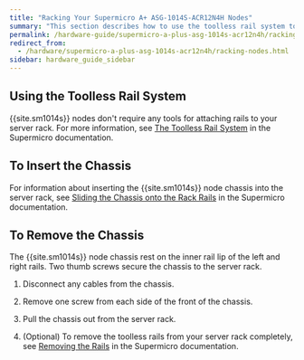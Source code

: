 ```yaml
---
title: "Racking Your Supermicro A+ ASG-1014S-ACR12N4H Nodes"
summary: "This section describes how to use the toolless rail system to attach the rails to a server rack and install Supermicro 1014S nodes in a data center."
permalink: /hardware-guide/supermicro-a-plus-asg-1014s-acr12n4h/racking-nodes.html
redirect_from:
  - /hardware/supermicro-a-plus-asg-1014s-acr12n4h/racking-nodes.html
sidebar: hardware_guide_sidebar
---
```


## Using the Toolless Rail System
{{site.sm1014s}} nodes don't require any tools for attaching rails to your server rack. For more information, see [The Toolless Rail System](https://www.supermicro.com/manuals/superserver/1U/MNL-2436.pdf#page=18) in the Supermicro documentation.


## To Insert the Chassis
For information about inserting the {{site.sm1014s}} node chassis into the server rack, see [Sliding the Chassis onto the Rack Rails](https://www.supermicro.com/manuals/superserver/1U/MNL-2436.pdf#page=21) in the Supermicro documentation.


## To Remove the Chassis
The {{site.sm1014s}} node chassis rest on the inner rail lip of the left and right rails. Two thumb screws secure the chassis to the server rack.

1. Disconnect any cables from the chassis. 

1. Remove one screw from each side of the front of the chassis.

1. Pull the chassis out from the server rack.

1. (Optional) To remove the toolless rails from your server rack completely, see [Removing the Rails](https://www.supermicro.com/manuals/superserver/1U/MNL-2436.pdf#page=22) in the Supermicro documentation.
